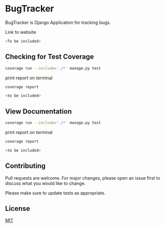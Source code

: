 # BugTracker

BugTracker is Django Application for tracking bugs.

Link to website

```bash
<To be included>
```

## Checking for Test Coverage
```bash
coverage run --include='./*' manage.py test
```
print report on terminal
```bash
coverage report
```

```python
<to be included>
```

## View Documentation
```bash
coverage run --include='./*' manage.py test
```
print report on terminal
```bash
coverage report
```

```python
<to be included>
```



## Contributing
Pull requests are welcome. For major changes, please open an issue first to discuss what you would like to change.

Please make sure to update tests as appropriate.

## License
[MIT](https://choosealicense.com/licenses/mit/)
